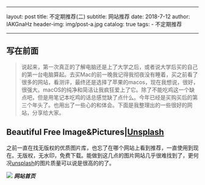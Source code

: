 <head> 
    <script defer src="https://use.fontawesome.com/releases/v5.0.13/js/all.js"></script> 
    <script defer src="https://use.fontawesome.com/releases/v5.0.13/js/v4-shims.js"></script> 
</head> 
<link rel="stylesheet" href="https://use.fontawesome.com/releases/v5.0.13/css/all.css">

---
layout:     post
title:      不定期推荐(二)
subtitle:   网站推荐
date:       2018-7-12
author:     IAKGnaHz
header-img: img/post-a.jpg
catalog: true
tags:
    - 不定期推荐
    
---

## <i class="fab fa-adn"></i> 写在前面

> <i class="fas fa-quote-left fa-3x fa-pull-left"></i>说起来，第一次真正的了解电脑还是上了大学之后，或者说大学后买的自己的第一台电脑算起。去买Mac的前一晚我记得我彻夜没有睡着，买之前看了很多的网站，看测评，最终还是选择了苹果的macos，现在我想说，很好，很强大。macOS的纯净和简洁让我疯狂爱上了它。除了不能吃鸡这一个缺点吧，但是用笔记本吃鸡的话总感觉缺了点什么。今年已经是买购买后的第三个年头了。也用出了一些心的和体会。下面是我整理出的一些很好的网站，分享给大家。

## <i class="fas fa-camera"></i> Beautiful Free Image&Pictures|[Unsplash](https://unsplash.com)

之前一直在找无版权的优质图片库，也忘了在哪个网站上看到推荐，一直使用到现在。无版权，无水印，免费下载。能做到这几点的图片网站几乎很难找到了，更何况[unsplash](https://unsplash.com)的图片质量可以说是很高的的了。

![](https://ws4.sinaimg.cn/large/006tKfTcgy1ft7fusdqrqj31700s4npd.jpg)
***网站首页***
 













